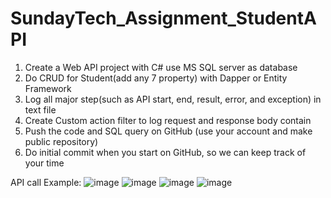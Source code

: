 # SundayTech_Assignment_StudentAPI

1. Create a Web API project with C# use MS SQL server as database
2. Do CRUD for Student(add any 7 property) with Dapper or Entity Framework
3. Log all major step(such as API start, end, result, error, and exception) in text file
4. Create Custom action filter to log request and response body contain
5. Push the code and SQL query on GitHub (use your account and make public repository)
6. Do initial commit when you start on GitHub, so we can keep track of your time

API call Example:
![image](https://user-images.githubusercontent.com/45333161/151661126-6979f1f8-d075-4ef7-809d-f2397babc8bb.png)
![image](https://user-images.githubusercontent.com/45333161/151661155-a5487aac-8719-4b32-b1a9-4f175f9f8e34.png)
![image](https://user-images.githubusercontent.com/45333161/151661166-f32a656a-52c2-46b3-adcc-c4c6d8c5820e.png)
![image](https://user-images.githubusercontent.com/45333161/151661178-ee67b086-3945-4a86-9760-a1442960343c.png)
